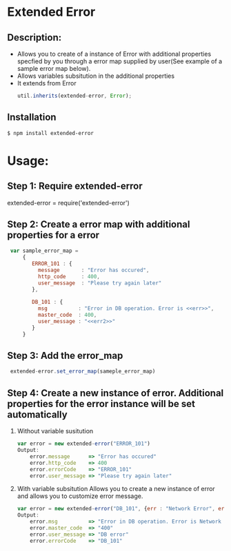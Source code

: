 # Extended Error
## Description:
 - Allows you to create of a instance of Error with additional properties specfied by you through a error map supplied by user(See example of a sample error map below).
 - Allows variables subsitution in the additional properties
 - It extends from Error
    ```js
    util.inherits(extended-error, Error);
    ```

## Installation

```bash
$ npm install extended-error
```

# Usage:
## Step 1: Require extended-error
  extended-error = require('extended-error')

## Step 2: Create a error map with additional properties for a error
  ```js
   var sample_error_map =
       { 
          ERROR_101 : {
            message       : "Error has occured",
            http_code     : 400,
            user_message  : "Please try again later" 
          },
          
          DB_101 : {
            msg          : "Error in DB operation. Error is <<err>>",
            master_code  : 400,
            user_message : "<<err2>>"
          }
       }
  ```     

## Step 3: Add the error_map
   ```js
    extended-error.set_error_map(sameple_error_map)
   ```

## Step 4: Create a new instance of error. Additional properties for the error instance will be set automatically
  1. Without variable susitution
        ```js
        var error = new extended-error("ERROR_101")
        Output: 
            error.message      => "Error has occured"
            error.http_code    => 400
            error.errorCode    => "ERROR_101"
            error.user_message => "Please try again later"
        ```

  2. With variable subsitution
      Allows you to create a new instance of error and allows you to customize error message.
        ```js
        var error = new extended-error("DB_101", {err : "Network Error", err2 : "DB error"})
        Output:
            error.msg          => "Error in DB operation. Error is Network Error"
            error.master_code  => "400"
            error.user_message => "DB error"
            error.errorCode    => "DB_101"
        ```
